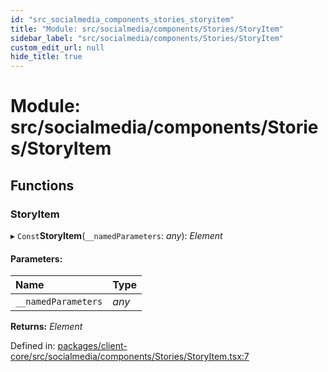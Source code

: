 ```yaml
---
id: "src_socialmedia_components_stories_storyitem"
title: "Module: src/socialmedia/components/Stories/StoryItem"
sidebar_label: "src/socialmedia/components/Stories/StoryItem"
custom_edit_url: null
hide_title: true
---
```


# Module: src/socialmedia/components/Stories/StoryItem

## Functions

### StoryItem

▸ `Const`**StoryItem**(`__namedParameters`: *any*): *Element*

#### Parameters:

| Name | Type |
| :------ | :------ |
| `__namedParameters` | *any* |

**Returns:** *Element*

Defined in: [packages/client-core/src/socialmedia/components/Stories/StoryItem.tsx:7](https://github.com/xr3ngine/xr3ngine/blob/2d83606b6/packages/client-core/src/socialmedia/components/Stories/StoryItem.tsx#L7)
